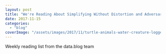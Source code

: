 ```yaml
---
layout: post
title: "We're Reading About Simplifying Without Distortion and Adversarial Image Classification"
date: 2017-11-15
categories: 
  - "blog"
coverImage: "/assets/images/2017/11/turtle-animals-water-creature-loggerhead-sea-turtle-65885.jpeg"
---
```


Weekly reading list from the data.blog team

